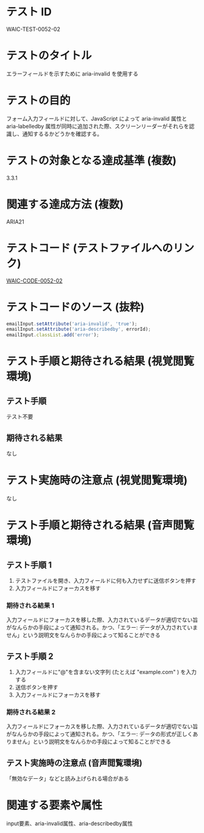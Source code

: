 # テスト ID

WAIC-TEST-0052-02

# テストのタイトル

エラーフィールドを示すために aria-invalid を使用する

# テストの目的

フォーム入力フィールドに対して、JavaScript によって aria-invalid 属性と aria-labelledby 属性が同時に追加された際、スクリーンリーダーがそれらを認識し、通知するるかどうかを確認する。

# テストの対象となる達成基準 (複数)

3.3.1

# 関連する達成方法 (複数)

ARIA21

# テストコード (テストファイルへのリンク)

[WAIC-CODE-0052-02](https://waic.github.io/as_test/WAIC-CODE/WAIC-CODE-0052-02.html)

# テストコードのソース (抜粋)

```JavaScript
emailInput.setAttribute('aria-invalid', 'true');
emailInput.setAttribute('aria-describedby', errorId);
emailInput.classList.add('error');
```

# テスト手順と期待される結果 (視覚閲覧環境)

## テスト手順

テスト不要

## 期待される結果

なし

# テスト実施時の注意点 (視覚閲覧環境)

なし

# テスト手順と期待される結果 (音声閲覧環境)

## テスト手順 1

1. テストファイルを開き、入力フィールドに何も入力せずに送信ボタンを押す
2. 入力フィールドにフォーカスを移す

### 期待される結果 1

入力フィールドにフォーカスを移した際、入力されているデータが適切でない旨がなんらかの手段によって通知される。かつ、「エラー: データが入力されていません」という説明文をなんらかの手段によって知ることができる

## テスト手順 2

1. 入力フィールドに"@"を含まない文字列 (たとえば "example.com" ) を入力する
2. 送信ボタンを押す
3. 入力フィールドにフォーカスを移す

### 期待される結果 2

入力フィールドにフォーカスを移した際、入力されているデータが適切でない旨がなんらかの手段によって通知される。かつ、「エラー: データの形式が正しくありません」という説明文をなんらかの手段によって知ることができる

## テスト実施時の注意点 (音声閲覧環境)

「無効なデータ」などと読み上げられる場合がある

# 関連する要素や属性

input要素、aria-invalid属性、aria-describedby属性
